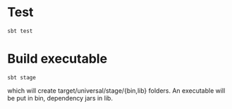 Test
====

    sbt test

Build executable
================

    sbt stage

which will create target/universal/stage/{bin,lib}
folders. An executable will be put in bin, dependency
jars in lib.
